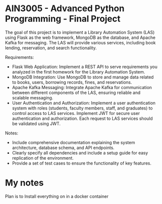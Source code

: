 
# AIN3005 - Advanced Python Programming - Final Project


The goal of this project is to implement a Library Automation System (LAS) using Flask as the web framework, MongoDB as the database, and Apache Kafka for messaging. The LAS will provide various services, including book lending, reservation, and search functionality.

Requirements:

- Flask Web Application: Implement a REST API to serve requirements you analyzed in the first homework for the Library Automation System.
- MongoDB Integration: Use MongoDB to store and manage data related to books, users, borrowing records, fines, and reservations.
- Apache Kafka Messaging: Integrate Apache Kafka for communication between different components of the LAS, ensuring reliable and scalable messaging.
- User Authentication and Authorization: Implement a user authentication system with roles (students, faculty members, staff, and graduates) to control access to LAS services. Implement JWT for secure user authentication and authorization. Each request to LAS services should be validated using JWT.


Notes:

- Include comprehensive documentation explaining the system architecture, database schema, and API endpoints.
- Clearly specify all dependencies and include a setup guide for easy replication of the environment.
- Provide a set of test cases to ensure the functionality of key features.



# My notes

Plan is to Install everything on in a docker container
